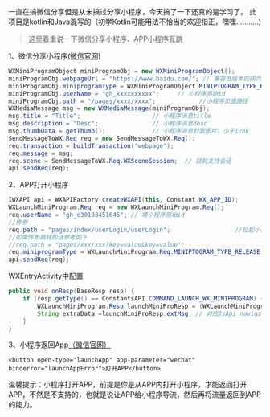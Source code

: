 一直在搞微信分享但是从未搞过分享小程序，今天搞了一下还真的是学习了。
此项目是kotlin和Java混写的（初学Kotlin可能用法不恰当的欢迎指正，嘿嘿...........)

> 这里着重说一下微信分享小程序、APP小程序互跳

1、微信分享小程序[(微信官网)](https://open.weixin.qq.com/cgi-bin/showdocument?action=dir_list&t=resource/res_list&verify=1&id=open1419317340&token=ae4e632e7dcc175a183ce11346e0dfcd98399d82&lang=zh_CN)

```java
WXMiniProgramObject miniProgramObj = new WXMiniProgramObject();
miniProgramObj.webpageUrl = "https://www.baidu.com/"; // 兼容低版本的网页链接
miniProgramObj.miniprogramType = WXMiniProgramObject.MINIPTOGRAM_TYPE_RELEASE;// 正式版:0，测试版:1，体验版:2
miniProgramObj.userName = "gh_xxxxxxxxxx";     // 小程序原始id
miniProgramObj.path = "/pages/xxxx/xxxx";            //小程序页面路径 
WXMediaMessage msg = new WXMediaMessage(miniProgramObj);
msg.title = "Title";                    // 小程序消息title
msg.description = "Desc";               // 小程序消息desc
msg.thumbData = getThumb();             // 小程序消息封面图片，小于128k
SendMessageToWX.Req req = new SendMessageToWX.Req();
req.transaction = buildTransaction("webpage");
req.message = msg;
req.scene = SendMessageToWX.Req.WXSceneSession;  // 目前支持会话
api.sendReq(req);

```
2、APP打开小程序

```java
IWXAPI api = WXAPIFactory.createWXAPI(this, Constant.WX_APP_ID);
WXLaunchMiniProgram.Req req = new WXLaunchMiniProgram.Req();
req.userName = "gh_e30198451645"; // 填小程序原始id
//传参
req.path = "pages/index/userLogin/userLogin";                  //拉起小程序页面的可带参路径，不填默认拉起小程序首页
//如需传参跳转的话参考如下
//req.path = "pages/xxx/xxx?key=value&key=value";  
req.miniprogramType = WXLaunchMiniProgram.Req.MINIPTOGRAM_TYPE_RELEASE;// 可选打开 开发版，体验版和正式版
api.sendReq(req);
```
WXEntryActivity中配置
```java
public void onResp(BaseResp resp) {
    if (resp.getType() == ConstantsAPI.COMMAND_LAUNCH_WX_MINIPROGRAM) {
        WXLaunchMiniProgram.Resp launchMiniProResp = (WXLaunchMiniProgram.Resp) resp;
        String extraData =launchMiniProResp.extMsg; // 对应JsApi navigateBackApplication中的extraData字段数据
    }
}

```
3、小程序返回App[（微信官网）](https://developers.weixin.qq.com/miniprogram/dev/api/launchApp.html)

```wxml
<button open-type="launchApp" app-parameter="wechat" binderror="launchAppError">打开APP</button>
```
温馨提示：小程序打开APP，前提是你是从APP内打开小程序，才能返回打开APP，不然是不支持的，也就是说让APP给小程序导流，然后再将流量返回到APP的能力。
